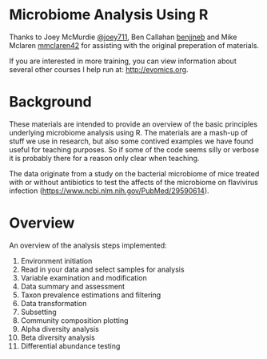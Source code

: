 # Microbiome Analysis Using R

Thanks to Joey McMurdie [@joey711](https://github.com/joey711), Ben Callahan [benjjneb](https://github.com/benjjneb) and Mike Mclaren [mmclaren42](https://github.com/mmclaren42) for assisting with the original preperation of materials.

If you are interested in more training, you can view information about several other courses I help run at: http://evomics.org.

# Background
These materials are intended to provide an overview of the basic principles underlying microbiome analysis using R. The materials are a mash-up of stuff we use in research, but also some contived examples we have found useful for teaching purposes. So if some of the code seems silly or verbose it is probably there for a reason only clear when teaching.

The data originate from a study on the bacterial microbiome of mice treated with or without antibiotics to test the affects of the microbiome on flavivirus infection (https://www.ncbi.nlm.nih.gov/PubMed/29590614).

# Overview
An overview of the analysis steps implemented:

1) Environment initiation
2) Read in your data and select samples for analysis
3) Variable examination and modification
4) Data summary and assessment
5) Taxon prevalence estimations and filtering
6) Data transformation
7) Subsetting
8) Community composition plotting
9) Alpha diversity analysis
10) Beta diversity analysis
11) Differential abundance testing
